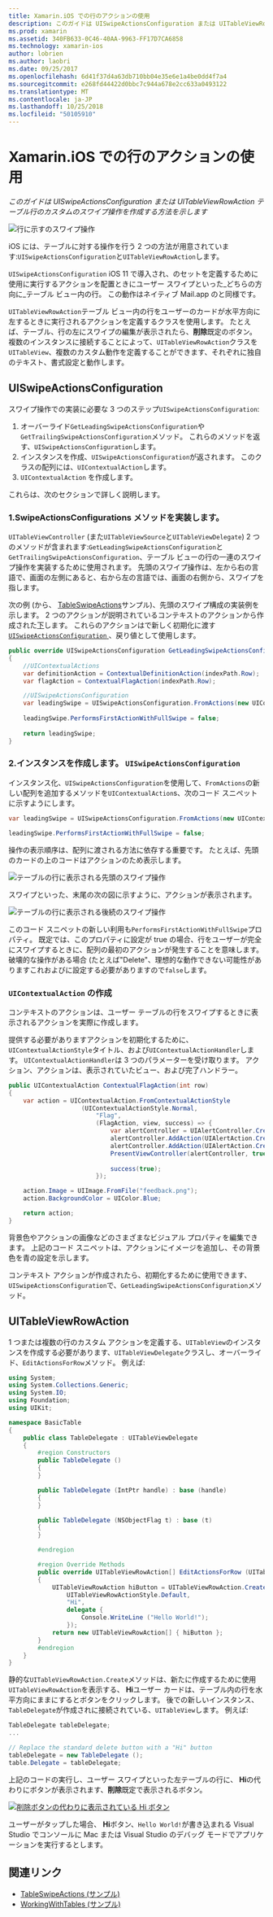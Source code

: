 ```yaml
---
title: Xamarin.iOS での行のアクションの使用
description: このガイドは UISwipeActionsConfiguration または UITableViewRowAction テーブル行のカスタムのスワイプ操作を作成する方法を示します
ms.prod: xamarin
ms.assetid: 340FB633-0C46-40AA-9963-FF17D7CA6858
ms.technology: xamarin-ios
author: lobrien
ms.author: laobri
ms.date: 09/25/2017
ms.openlocfilehash: 6d41f37d4a63db710bb04e35e6e1a4be0dd4f7a4
ms.sourcegitcommit: e268fd44422d0bbc7c944a678e2cc633a0493122
ms.translationtype: MT
ms.contentlocale: ja-JP
ms.lasthandoff: 10/25/2018
ms.locfileid: "50105910"
---
```

# <a name="working-with-row-actions-in-xamarinios"></a>Xamarin.iOS での行のアクションの使用

_このガイドは UISwipeActionsConfiguration または UITableViewRowAction テーブル行のカスタムのスワイプ操作を作成する方法を示します_

![行に示すのスワイプ操作](row-action-images/action02.png)

iOS には、テーブルに対する操作を行う 2 つの方法が用意されています:`UISwipeActionsConfiguration`と`UITableViewRowAction`します。

`UISwipeActionsConfiguration` iOS 11 で導入され、のセットを定義するために使用に実行するアクションを配置ときにユーザー スワイプといった_どちらの方向に_テーブル ビュー内の行。 この動作はネイティブ Mail.app のと同様です。 

`UITableViewRowAction`テーブル ビュー内の行をユーザーのカードが水平方向に左するときに実行されるアクションを定義するクラスを使用します。
たとえば、テーブル、行の左にスワイプの編集が表示されたら、**削除**既定のボタン。 複数のインスタンスに接続することによって、`UITableViewRowAction`クラスを`UITableView`、複数のカスタム動作を定義することができます、それぞれに独自のテキスト、書式設定と動作します。


## <a name="uiswipeactionsconfiguration"></a>UISwipeActionsConfiguration

スワイプ操作での実装に必要な 3 つのステップ`UISwipeActionsConfiguration`:

1. オーバーライド`GetLeadingSwipeActionsConfiguration`や`GetTrailingSwipeActionsConfiguration`メソッド。 これらのメソッドを返す、`UISwipeActionsConfiguration`します。 
2. インスタンスを作成、`UISwipeActionsConfiguration`が返されます。 このクラスの配列には、`UIContextualAction`します。
3. `UIContextualAction` を作成します。

これらは、次のセクションで詳しく説明します。

### <a name="1-implementing-the-swipeactionsconfigurations-methods"></a>1.SwipeActionsConfigurations メソッドを実装します。

`UITableViewController` (また`UITableViewSource`と`UITableViewDelegate`) 2 つのメソッドが含まれます:`GetLeadingSwipeActionsConfiguration`と`GetTrailingSwipeActionsConfiguration`、テーブル ビューの行の一連のスワイプ操作を実装するために使用されます。 先頭のスワイプ操作は、左から右の言語で、画面の左側にあると、右から左の言語では、画面の右側から、スワイプを指します。 

次の例 (から、 [TableSwipeActions](https://developer.xamarin.com/samples/monotouch/TableSwipeActions)サンプル)、先頭のスワイプ構成の実装例を示します。 2 つのアクションが説明されているコンテキストのアクションから作成された[下](#create-uicontextualaction)します。 これらのアクションはで新しく初期化に渡す[ `UISwipeActionsConfiguration` ](#create-uiswipeactionsconfigurations)、戻り値として使用します。


```csharp
public override UISwipeActionsConfiguration GetLeadingSwipeActionsConfiguration(UITableView tableView, NSIndexPath indexPath)
{
    //UIContextualActions
    var definitionAction = ContextualDefinitionAction(indexPath.Row);
    var flagAction = ContextualFlagAction(indexPath.Row);

    //UISwipeActionsConfiguration
    var leadingSwipe = UISwipeActionsConfiguration.FromActions(new UIContextualAction[] { flagAction, definitionAction });
    
    leadingSwipe.PerformsFirstActionWithFullSwipe = false;
    
    return leadingSwipe;
}  
```

<a name="create-uiswipeactionsconfigurations" />

### <a name="2-instantiate-a-uiswipeactionsconfiguration"></a>2.インスタンスを作成します。 `UISwipeActionsConfiguration`

インスタンス化、`UISwipeActionsConfiguration`を使用して、`FromActions`の新しい配列を追加するメソッドを`UIContextualAction`s、次のコード スニペットに示すようにします。

```csharp
var leadingSwipe = UISwipeActionsConfiguration.FromActions(new UIContextualAction[] { flagAction, definitionAction })

leadingSwipe.PerformsFirstActionWithFullSwipe = false;
```

操作の表示順序は、配列に渡される方法に依存する重要です。 たとえば、先頭のカードの上のコードはアクションのため表示します。

![テーブルの行に表示される先頭のスワイプ操作](row-action-images/action03.png)

スワイプといった、末尾の次の図に示すように、アクションが表示されます。

![テーブルの行に表示される後続のスワイプ操作](row-action-images/action04.png)

このコード スニペットの新しい利用も`PerformsFirstActionWithFullSwipe`プロパティ。 既定では、このプロパティに設定が true の場合、行をユーザーが完全にスワイプするときに、配列の最初のアクションが発生することを意味します。 破壊的な操作がある場合 (たとえば"Delete"、理想的な動作できない可能性がありますこれおよびに設定する必要がありますので`false`します。

<a name="create-uicontextualaction" />

### <a name="create-a-uicontextualaction"></a>`UIContextualAction` の作成

コンテキストのアクションは、ユーザー テーブルの行をスワイプするときに表示されるアクションを実際に作成します。

提供する必要がありますアクションを初期化するために、`UIContextualActionStyle`タイトル、および`UIContextualActionHandler`します。 `UIContextualActionHandler`は 3 つのパラメーターを受け取ります。 アクション、アクションは、表示されていたビュー、および完了ハンドラー。

```csharp
public UIContextualAction ContextualFlagAction(int row)
{
    var action = UIContextualAction.FromContextualActionStyle
                    (UIContextualActionStyle.Normal,
                        "Flag",
                        (FlagAction, view, success) => {
                            var alertController = UIAlertController.Create($"Report {words[row]}?", "", UIAlertControllerStyle.Alert);
                            alertController.AddAction(UIAlertAction.Create("Cancel", UIAlertActionStyle.Cancel, null)); 
                            alertController.AddAction(UIAlertAction.Create("Yes", UIAlertActionStyle.Destructive, null));
                            PresentViewController(alertController, true, null);
                            
                            success(true);
                        });

    action.Image = UIImage.FromFile("feedback.png");
    action.BackgroundColor = UIColor.Blue;

    return action;
}
```

背景色やアクションの画像などのさまざまなビジュアル プロパティを編集できます。 上記のコード スニペットは、アクションにイメージを追加し、その背景色を青の設定を示します。

コンテキスト アクションが作成されたら、初期化するために使用できます、`UISwipeActionsConfiguration`で、`GetLeadingSwipeActionsConfiguration`メソッド。

## <a name="uitableviewrowaction"></a>UITableViewRowAction

1 つまたは複数の行のカスタム アクションを定義する、`UITableView`のインスタンスを作成する必要があります、`UITableViewDelegate`クラスし、オーバーライド、`EditActionsForRow`メソッド。 例えば:

```csharp
using System;
using System.Collections.Generic;
using System.IO;
using Foundation;
using UIKit;

namespace BasicTable
{
    public class TableDelegate : UITableViewDelegate
    {
        #region Constructors
        public TableDelegate ()
        {
        }

        public TableDelegate (IntPtr handle) : base (handle)
        {
        }

        public TableDelegate (NSObjectFlag t) : base (t)
        {
        }

        #endregion

        #region Override Methods
        public override UITableViewRowAction[] EditActionsForRow (UITableView tableView, NSIndexPath indexPath)
        {
            UITableViewRowAction hiButton = UITableViewRowAction.Create (
                UITableViewRowActionStyle.Default,
                "Hi",
                delegate {
                    Console.WriteLine ("Hello World!");
                });
            return new UITableViewRowAction[] { hiButton };
        }
        #endregion
    }
}
```

静的な`UITableViewRowAction.Create`メソッドは、新たに作成するために使用`UITableViewRowAction`を表示する、 **Hi**ユーザー カードは、テーブル内の行を水平方向にままにするとボタンをクリックします。 後での新しいインスタンス、`TableDelegate`が作成されに接続されている、`UITableView`します。 例えば:

```csharp
TableDelegate tableDelegate;
...

// Replace the standard delete button with a "Hi" button
tableDelegate = new TableDelegate ();
table.Delegate = tableDelegate;

```

上記のコードの実行し、ユーザー スワイプといった左テーブルの行に、 **Hi**の代わりにボタンが表示されます、**削除**既定で表示されるボタン。

[![](row-action-images/action01.png "削除ボタンの代わりに表示されている Hi ボタン")](row-action-images/action01.png#lightbox)

ユーザーがタップした場合、 **Hi**ボタン、`Hello World!`が書き込まれる Visual Studio でコンソールに Mac または Visual Studio のデバッグ モードでアプリケーションを実行するとします。



## <a name="related-links"></a>関連リンク

- [TableSwipeActions (サンプル)](https://developer.xamarin.com/samples/monotouch/TableSwipeActions)
- [WorkingWithTables (サンプル)](https://developer.xamarin.com/samples/monotouch/WorkingWithTables)
